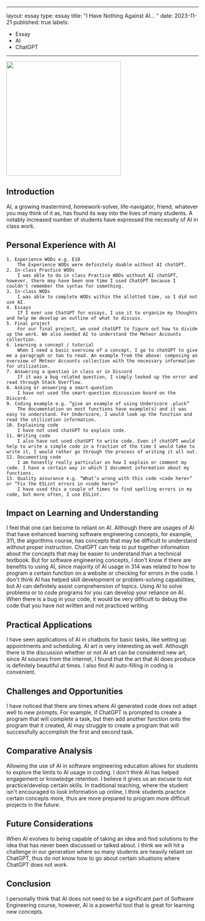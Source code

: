 
---
layout: essay
type: essay
title: "I Have Nothing Against AI... "
date: 2023-11-21
published: true
labels:
  - Essay
  - AI
  - ChatGPT
---

<img width="300px" class="rounded float-start pe-4" src="/img/essay/chatgpt.jpg">

## Introduction

AI, a growing mastermind, homework-solver, life-navigator, friend, whatever you may think of it as, has found its way into the lives of many students. A notably increased number of students have expressed the necessity of AI in class work. 

## Personal Experience with AI

	1. Experience WODs e.g. E18
		The Experience WODs were definitely doable without AI chatGPT.
	2. In-class Practice WODs
		I was able to do in class Practice WODs without AI chatGPT, however, there may have been one time I used ChatGPT because I couldn't remember the syntax for something.
	3. In-class WODs
		I was able to complete WODs within the allotted time, so I did not use AI.
	4. Essays
		If I ever use ChatGPT for essays, I use it to organize my thoughts and help me develop an outline of what to discuss.
	5. Final project
		For our final project, we used chatGPT to figure out how to divide up the work. We also needed AI to understand the Meteor Accounts collection.
	6. Learning a concept / tutorial
		When I need a basic overview of a concept, I go to chatGPT to give me a paragraph or two to read. An example from the above: composing an overview of Meteor Accounts collection with the necessary information for utilization.
	7. Answering a question in class or in Discord
		If it was a bug related question, I simply looked up the error and read through Stack Overflow.
	8. Asking or answering a smart-question
		I have not used the smart-question discussion board on the Discord.
	9. Coding example e.g. “give an example of using Underscore .pluck”
		The documentation on most functions have example(s) and it was easy to understand. For Underscore, I would look up the function and read the utilization information.
	10. Explaining code
		I have not used chatGPT to explain code. 
	11. Writing code
		I also have not used chatGPT to write code. Even if chatGPT would help to write a simple code in a fraction of the time I would take to write it, I would rather go through the process of writing it all out.
	12. Documenting code
		I am honestly really particular on how I explain or comment my code. I have a certain way in which I document information about my functions.
	13. Quality assurance e.g. “What’s wrong with this code <code here>” or “Fix the ESLint errors in <code here>”
		I have used this a couple of times to find spelling errors in my code, but more often, I use ESLint.
## Impact on Learning and Understanding

I feel that one can become to reliant on AI. Although there are usages of AI that have enhanced learning software engineering concepts, for example, 311, the algorithms course, has concepts that may be difficult to understand without proper instruction. ChatGPT can help to put together information about the concepts that may be easier to understand than a technical textbook. But for software engineering concepts, I don't know if there are benefits to using AI, since majority of AI usage in 314 was related to how to program a certain function on a website or checking for errors in the code.
I don't think AI has helped skill development or problem-solving capabilities, but AI can definitely assist comprehension of topics. Using AI to solve problems or to code programs for you can develop your reliance on AI. When there is a bug in your code, it would be very difficult to debug the code that you have not written and not practiced writing.
## Practical Applications

I have seen applications of AI in chatbots for basic tasks, like setting up appointments and scheduling. AI art is very interesting as well. Although there is the discussion whether or not AI art can be considered new art, since AI sources from the internet, I found that the art that AI does produce is definitely beautiful at times. 
I also find AI auto-filling in coding is convenient.
## Challenges and Opportunities

I have noticed that there are times where AI generated code does not adapt well to new prompts. For example, if ChatGPT is prompted to create a program that will complete a task, but then add another function onto the program that it created, AI may struggle to create a program that will successfully accomplish the first and second task. 
## Comparative Analysis

Allowing the use of AI in software engineering education allows for students to explore the limits to AI usage in coding. I don't think AI has helped engagement or knowledge retention. I believe it gives us an excuse to not practice/develop certain skills. In traditional teaching, where the student isn't encouraged to look information up online, I think students practice certain concepts more, thus are more prepared to program more difficult projects in the future.
## Future Considerations

When AI evolves to being capable of taking an idea and find solutions to the idea that has never been discussed or talked about. I think we will hit a challenge in our generation where so many students are heavily reliant on ChatGPT, thus do not know how to go about certain situations where ChatGPT does not work. 
## Conclusion

I personally think that AI does not need to be a significant part of Software Engineering course, however, AI is a powerful tool that is great for learning new concepts. 
